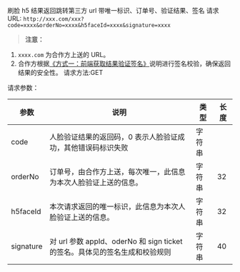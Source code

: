 刷脸 h5 结果返回跳转第三方 url 带唯一标识、订单号、验证结果、签名
请求 URL: `http://xxx.com/xxx?code=xxxx&orderNo=xxxx&h5faceId=xxxx&signature=xxxx`

>**注意：**
1. `xxxx.com` 为合作方上送的 URL。
2. 合作方根据[《方式一：前端获取结果验证签名》](/document/product/295/10187?=cn)说明进行签名校验，确保返回结果的安全性。
请求方法:GET

请求参数：

| 参数 | 说明 |类型 |长度 | 
|---------|---------|---------|---------|
| code | 人脸验证结果的返回码，0 表示人脸验证成功，其他错误码标识失败 | 字符串 | |
| orderNo | 订单号，由合作方上送，每次唯一，此信息为本次人脸验证上送的信息。 | 字符串 | 32 |
| h5faceId | 本次请求返回的唯一标识，此信息为本次人脸验证上送的信息。 | 字符串 |32 |
| signature | 对 url 参数 appId、oderNo 和 sign ticket 的签名。具体见的签名生成和校验规则 | 字符串 |40 |
